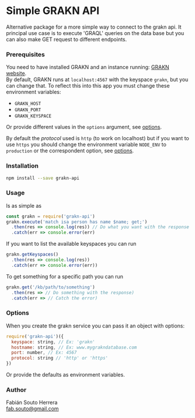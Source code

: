 # Simple GRAKN API

Alternative package for a more simple way to connect to the grakn api.
It principal use case is to execute 'GRAQL' queries on the data base
but you can also make GET request to different endpoints.

### Prerequisites

You need to have installed GRAKN and an instance running: [GRAKN website](https://grakn.ai/).  
By default, GRAKN runs at `localhost:4567` with the keyspace `grakn`, but you can change that.
To reflect this into this app you must change these environment variables:
* `GRAKN_HOST`
* `GRAKN_PORT`
* `GRAKN_KEYSPACE`

Or provide different values in the `options` argument, see [options]().

By default the *protocol* used is `http` (to work on localhost) but if you
want to use `https` you should change the environment variable `NODE_ENV` to `production` or
the correspondent option, see [options]().

### Installation

```bash
npm install --save grakn-api
```

### Usage

Is as simple as
```javascript
const grakn = require('grakn-api')
grakn.execute('match isa person has name $name; get;')
  .then(res => console.log(res)) // Do what you want with the response
  .catch(err => console.error(err)
```

If you want to list the available keyspaces you can run
```javascript
grakn.getKeyspaces()
  .then(res => console.log(res))
  .catch(err => console.error(err))
```

To get something for a specific path you can run
```javascript
grakn.get('/kb/path/to/something')
  .then(res => // Do something with the response)
  .catch(err => // Catch the error)
```

### Options

When you create the grakn service you can pass it an object with
options:
```javascript
require('grakn-api')({
  keyspace: string, // Ex: 'grakn'
  hostname: string, // Ex: www.mygrakndatabase.com
  port: number, // Ex: 4567
  protocol: string // 'http' or 'https'
})
```
Or provide the defaults as environment variables.

### Author

Fabián Souto Herrera  
[fab.souto@gmail.com](mailto:fab.souto@gmail.com)